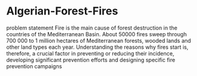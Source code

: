 # Algerian-Forest-Fires
problem statement
Fire is the main cause of forest destruction in the countries of the Mediterranean Basin.
About 50000 fires sweep through 700 000 to 1 million hectares of Mediterranean forests, wooded lands and other land types each year.
Understanding the reasons why fires start is, therefore, a crucial factor in preventing or reducing their incidence, developing significant prevention efforts and designing specific fire prevention campaigns
